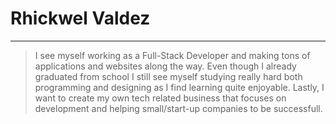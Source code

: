 # Rhickwel Valdez

---

> I see myself working as a Full-Stack Developer and making tons of applications and websites along the way. Even though I already graduated from school I still see myself studying really hard both programming and designing as I find learning quite enjoyable. Lastly, I want to create my own tech related business that focuses on development and helping small/start-up companies to be successfull.